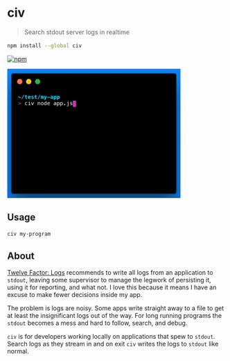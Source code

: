 # civ
> Search stdout server logs in realtime

```sh
npm install --global civ
```

[![npm](https://img.shields.io/npm/v/civ.svg)](https://www.npmjs.com/package/civ)

<img alt='Demo' src='screenshot.gif' width='400'/>

## Usage

```sh
civ my-program
```

## About

[Twelve Factor: Logs](https://12factor.net/logs) recommends to write all logs from
an application to `stdout`, leaving some supervisor to manage the
legwork of persisting it, using it for reporting, and what not. I love this
because it means I have an excuse to make fewer decisions inside my app.

The problem is logs are noisy. Some apps write straight away to a file to get at
least the insignificant logs out of the way. For long running programs the
`stdout` becomes a mess and hard to follow, search, and debug.

`civ` is for developers working locally on applications that spew to `stdout`. Search logs as they stream in and on exit `civ` writes the logs to `stdout` like normal.
